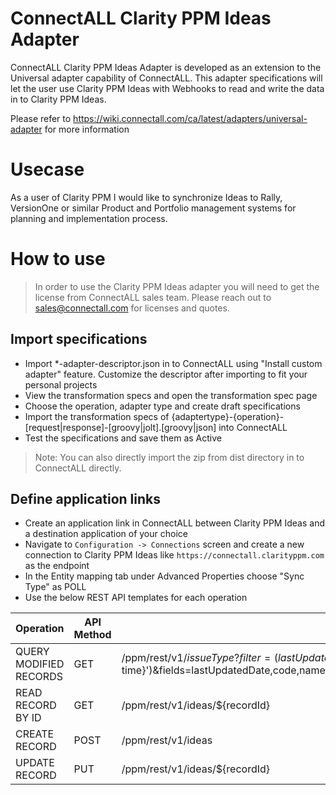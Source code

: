 # ConnectALL Clarity PPM Ideas Adapter

ConnectALL Clarity PPM Ideas Adapter is developed as an extension to the Universal adapter capability of ConnectALL. This adapter specifications will let the user use Clarity PPM Ideas with Webhooks to read and write the data in to Clarity PPM Ideas.

Please refer to https://wiki.connectall.com/ca/latest/adapters/universal-adapter for more information

# Usecase

As a user of Clarity PPM I would like to synchronize Ideas to Rally, VersionOne or similar Product and Portfolio management systems for planning and implementation process.

# How to use

> In order to use the Clarity PPM Ideas adapter you will need to get the license from ConnectALL sales team. Please reach out to sales@connectall.com for licenses and quotes.

## Import specifications
* Import *-adapter-descriptor.json in to ConnectALL using "Install custom adapter" feature. Customize the descriptor after importing to fit your personal projects
* View the transformation specs and open the transformation spec page
* Choose the operation, adapter type and create draft specifications
* Import the transformation specs of {adaptertype}-{operation}-[request|response]-[groovy|jolt].[groovy|json] into ConnectALL
* Test the specifications and save them as Active

> Note: You can also directly import the zip from dist directory in to ConnectALL directly.

## Define application links
* Create an application link in ConnectALL between Clarity PPM Ideas and a destination application of your choice
* Navigate to `Configuration -> Connections` screen and create a new connection to Clarity PPM Ideas like `https://connectall.clarityppm.com` as the endpoint
* In the Entity mapping tab under Advanced Properties choose "Sync Type" as POLL
* Use the below REST API templates for each operation

|Operation|API Method|Template|
|--- | --- | ---|
|QUERY MODIFIED RECORDS|GET|/ppm/rest/v1/${issueType}?filter=(lastUpdatedDate%20%3E%20'${last-modified-time}')&fields=lastUpdatedDate,code,name,description,estimatedFinishDate,estimatedStartDate,impact,description,estimatedCost,priority,objective,isFastTrack,regulatoryCompliance,estimateType,projectCategory,businessUnitPriority,corporatePriority,ideaPriority,workStatus|
|READ RECORD BY ID|GET|/ppm/rest/v1/ideas/${recordId}|
|CREATE RECORD|POST|/ppm/rest/v1/ideas|
|UPDATE RECORD|PUT|/ppm/rest/v1/ideas/${recordId}|
